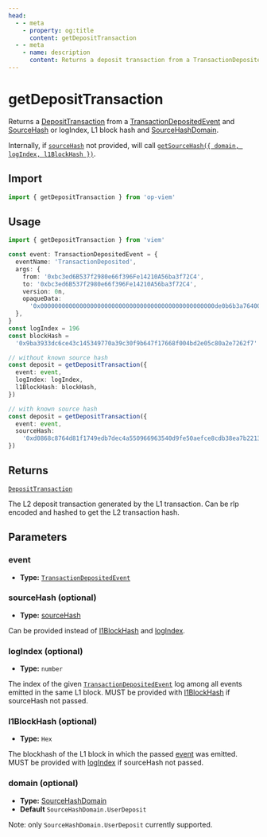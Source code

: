 ```yaml
---
head:
  - - meta
    - property: og:title
      content: getDepositTransaction
  - - meta
    - name: description
      content: Returns a deposit transaction from a TransactionDeposited event and sourcehash or logIndex and l1BlockHash.
---
```


# getDepositTransaction

Returns a [DepositTransaction](/docs/glossary/types#deposittransaction) from a [TransactionDepositedEvent](/docs/glossary/types#transactiondepositedevent) and [SourceHash](/docs/glossary/types#sourcehash) or logIndex, L1 block hash and [SourceHashDomain](/docs/glossary/types#sourcehashdomain).

Internally, if [`sourceHash`](#sourcehash-optional) not provided, will call [`getSourceHash({ domain, logIndex, l1BlockHash })`](docs/utilities/deposits/getSourceHash).

## Import

```ts
import { getDepositTransaction } from 'op-viem'
```

## Usage

```ts
import { getDepositTransaction } from 'viem'

const event: TransactionDepositedEvent = {
  eventName: 'TransactionDeposited',
  args: {
    from: '0xbc3ed6B537f2980e66f396Fe14210A56ba3f72C4',
    to: '0xbc3ed6B537f2980e66f396Fe14210A56ba3f72C4',
    version: 0n,
    opaqueData:
      '0x0000000000000000000000000000000000000000000000000de0b6b3a76400000000000000000000000000000000000000000000000000000000000000000001000000000000526c0000',
  },
}
const logIndex = 196
const blockHash =
  '0x9ba3933dc6ce43c145349770a39c30f9b647f17668f004bd2e05c80a2e7262f7'

// without known source hash
const deposit = getDepositTransaction({
  event: event,
  logIndex: logIndex,
  l1BlockHash: blockHash,
})

// with known source hash
const deposit = getDepositTransaction({
  event: event,
  sourceHash:
    '0xd0868c8764d81f1749edb7dec4a550966963540d9fe50aefce8cdb38ea7b2213',
})
```

## Returns

[`DepositTransaction`](/docs/glossary/types#deposittransaction)

The L2 deposit transaction generated by the L1 transaction. Can be rlp encoded and hashed to get the L2 transaction hash.

## Parameters

### event

- **Type:** [`TransactionDepositedEvent`](/docs/glossary/types#transactiondepositedevent)

### sourceHash (optional)

- **Type:** [sourceHash](/docs/glossary/types#sourcehash)

Can be provided instead of [l1BlockHash](#l1blockhash-optional) and [logIndex](#logindex-optional).

### logIndex (optional)

- **Type:** `number`

The index of the given [`TransactionDepositedEvent`](/docs/glossary/types#transactiondepositedevent) log among all events emitted in the same L1 block. MUST be provided with [l1BlockHash](#l1BlockHash-optional) if sourceHash not passed.

### l1BlockHash (optional)

- **Type:** `Hex`

The blockhash of the L1 block in which the passed [event](#event) was emitted. MUST be provided with [logIndex](#logIndex-optional) if sourceHash not passed.

### domain (optional)

- **Type:** [SourceHashDomain](/docs/glossary/types#SourceHashDomain)
- **Default** `SourceHashDomain.UserDeposit`

Note: only `SourceHashDomain.UserDeposit` currently supported.
